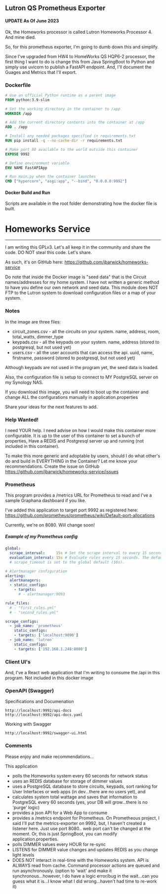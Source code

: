 ## Lutron QS Prometheus Exporter

#### UPDATE As Of June 2023

Ok, the Homeworks processor is called Lutron Homeworks Processor 4.  And mine died.

So, for this prometheus exporter, I'm going to dumb down this and simplify.

Since I've upgraded from HW4 to HomeWorks QS HQP6-2 processor, the first thing I want to do is change this from Java SpringBoot to Python and simply use uvicorn to publish a FastAPI endpoint.  And, I'll document the Guages and Metrics that I'll export.

### Dockerfile

```dockerfile
# Use an official Python runtime as a parent image
FROM python:3.9-slim

# Set the working directory in the container to /app
WORKDIR /app

# Add the current directory contents into the container at /app
ADD . /app

# Install any needed packages specified in requirements.txt
RUN pip install -q --no-cache-dir -r requirements.txt

# Make port 80 available to the world outside this container
EXPOSE 9992

# Define environment variable
ENV NAME FastAPIApp

# Run main.py when the container launches
CMD ["hypercorn", "asgi:app", "--bind", "0.0.0.0:9992"]
```

#### Docker Build and Run

Scripts are available in the root folder demonstrating how the docker file is built.

# Homeworks Service

---

I am writing this GPLv3.  Let's all keep it in the community and share the code.  DO NOT steal this code.  Let's share.

As such, it's on GitHub here:  https://github.com/jbarwick/homeworks-service

Do note that inside the Docker image is "seed data" that is the Circuit names/addresses for my home system.  I have not written a generic method to have you define our own network and seed data.  This module does NOT FTP to the Lutron system to download configuration files or a map of your system.

### Notes

In the image are three files:

* circuit_zones.csv - all the circuits on your system.  name, address, room, total_watts, dimmer_type
* keypads.csv - all the keypads on your system.  name, address (stored to postgresql, but not used  yet)
* users.csv - all the user accounts that can access the api.  uuid, name, firstname, password (stored to postgresql, but not used yet)

Although keypads are not used in the program yet, the seed data is loaded.

Also, the configuration file is setup to connect to MY PostgreSQL server on my Synology NAS.

If you download this image, you will need to boot up the container and change ALL the configurations manually in application.properties

Share your ideas for the next features to add.

### Help Wanted!

I need YOUR help.  I need advise on how I would make this container more configurable.  It is up to the user of this container to set a bunch of properties, Have a REDIS and Postgresql server up and running (not included in this container).

To make this more generic and adoptable by users, should I do what other's do and build in EVERYTHING in the Container?  Let me know your recommendations.  Create the issue on GitHub https://github.com/jbarwick/homeworks-service/issues

### Prometheus

This program provides a /metrics URL for Prometheus to read and I've a sample Graphana dashboard if you like.

I've added this application to target port 9992 as registered here: https://github.com/prometheus/prometheus/wiki/Default-port-allocations

Currently, we're on 8080.  Will change soon!

##### Example of my Prometheus config

```yaml
global:
  scrape_interval:     15s # Set the scrape interval to every 15 seconds. Default is every 1 minute.
  evaluation_interval: 15s # Evaluate rules every 15 seconds. The default is every 1 minute.
  # scrape_timeout is set to the global default (10s).

# Alertmanager configuration
alerting:
  alertmanagers:
  - static_configs:
    - targets:
      # - alertmanager:9093

rule_files:
  # - "first_rules.yml"
  # - "second_rules.yml"

scrape_configs:
  - job_name: 'prometheus'
    static_configs:
    - targets: ['localhost:9090']
  - job_name: 'lutron'
    static_configs:
    - targets: ['192.168.1.248:8080']

```

### Client UI's

And, I've a React web application that I'm writing to consume the /api in this program.  Not included in this docker image

### OpenAPI (Swagger)

Specifications and Documenation

    http://localhost:9992/api-docs    
    http://localhost:9992/api-docs.yaml

Working with Swagger

    http://localhost:9992/swagger-ui.html

### Comments

Please enjoy and make recommendations...

This application

* polls the Homeworks system every 60 seconds for network status
* uses an REDIS database for storage of dimmer values
* uses a PostgreSQL database to store circuits, keypads, sort ranking for User Interfaces or web apps (in dev...there are no users yet), and
* calculates system total wattage and saves that information to PostgreSQL every 60 seconds (yes, your DB will grow...there is no 'purge' logic)
* provides a json API for a Web App to consume
* provides a /metrics endpoint for Prometheus.  On Prometheous project, I said I'll put the metrics-exporter on 9992, but, I haven't created a listener here.   Just use port 8080.. web port can't be changed at the moment.  Or, this is just SpringBoot, you can modify application.properties.
* polls DIMMER values every HOUR for re-sync
* LISTENS for DIMMER value changes and updates REDIS as you change light levels
* DOES NOT interact in real-time with the Homeworks system.  API is ALWAYS read from cache. Command processor actions are queued and run asynchronously.  (option to 'wait' and make it synchronous...however, I do have a logic error/bug in the wait...can you guess what it is...I know what I did wrong...haven't had time to re-work it)

